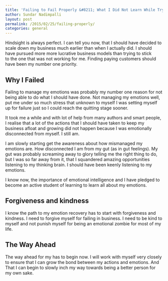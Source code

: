 ```yaml
---
title: 'Failing to Fail Properly &#8211; What I Did Not Learn While Trying to Run My Own Business'
author: Sundar Nadimpalli
layout: post
permalink: /2015/02/25/failing-properly/
categories: general
---
```

Hindsight is always perfect. I can tell you now, that I should have decided to scale down my business much earlier than when I actually did. I should have pursued more more lucrative business models than trying to stick to the one that was not working for me. Finding paying customers should have been my number one priority.

## Why I Failed

Failing to manage my emotions was probably my number one reason for not being able to do what I should have done. Not managing my emotions well, put me under so much stress that unknown to myself I was setting myself up for failure just so I could reach the quitting stage sooner.

It took me a while and with lot of help from many authors and smart people, I realise that a lot of the actions that I should have taken to keep my business afloat and growing did not happen because I was emotionally disconnected from myself. I still am.

I am slowly starting get the awareness about how mismanaged my emotions are. How disconnected I am from my gut (as in gut feelings). My gut was probably screaming away to glory telling me the right thing to do, but I was so far away from it, that I squandered amazing opportunities listening to my thinking brain. I should have been keenly listening to my emotions.

I know now, the importance of emotional intelligence and I have pledged to become an active student of learning to learn all about my emotions.

## Forgiveness and kindness

I know the path to my emotion recovery has to start with forgiveness and kindness. I need to forgive myself for failing in business. I need to be kind to myself and not punish myself for being an emotional zombie for most of my life.

## The Way Ahead

The way ahead for my has to begin now. I will work with myself very closely to ensure that I can grow the bond between my actions and emotions. And That I can begin to slowly inch my way towards being a better person for my own sake.
